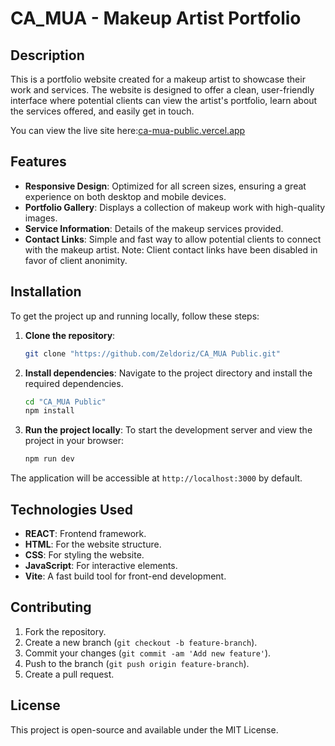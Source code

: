# CA_MUA - Makeup Artist Portfolio

## Description

This is a portfolio website created for a makeup artist to showcase their work and services. The website is designed to offer a clean, user-friendly interface where potential clients can view the artist's portfolio, learn about the services offered, and easily get in touch.

You can view the live site here:[ca-mua-public.vercel.app](https://ca-mua-public.vercel.app/)

## Features

- **Responsive Design**: Optimized for all screen sizes, ensuring a great experience on both desktop and mobile devices.
- **Portfolio Gallery**: Displays a collection of makeup work with high-quality images.
- **Service Information**: Details of the makeup services provided.
- **Contact Links**: Simple and fast way to allow potential clients to connect with the makeup artist.
  Note: Client contact links have been disabled in favor of client anonimity.

## Installation

To get the project up and running locally, follow these steps:

1. **Clone the repository**:

   ```bash
   git clone "https://github.com/Zeldoriz/CA_MUA Public.git"
   ```

2. **Install dependencies**:
   Navigate to the project directory and install the required dependencies.

   ```bash
   cd "CA_MUA Public"
   npm install
   ```

3. **Run the project locally**:
   To start the development server and view the project in your browser:
   ```bash
   npm run dev
   ```

The application will be accessible at `http://localhost:3000` by default.

## Technologies Used

- **REACT**: Frontend framework.
- **HTML**: For the website structure.
- **CSS**: For styling the website.
- **JavaScript**: For interactive elements.
- **Vite**: A fast build tool for front-end development.

## Contributing

1. Fork the repository.
2. Create a new branch (`git checkout -b feature-branch`).
3. Commit your changes (`git commit -am 'Add new feature'`).
4. Push to the branch (`git push origin feature-branch`).
5. Create a pull request.

## License

This project is open-source and available under the MIT License.
